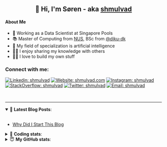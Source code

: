<h2 align="center">
	👋 Hi, I'm Søren - aka <a href="https://shmulvad.com">shmulvad</a>
</h2>

#### About Me
- 🤖 Working as a Data Scientist at Singapore Pools
- 📚 Master of Computing from [NUS], BSc from [@diku-dk]
- 🧠 My field of specialization is artificial intelligence
- 👨‍🏫 I enjoy sharing my knowledge with others
- 👨‍💻 I love to build my own stuff

### Connect with me:

[![Linkedin: shmulvad](https://img.shields.io/badge/shmulvad-blue?style=flat&logo=Linkedin&logoColor=white)][linkedin]
[![Website: shmulvad.com](https://img.shields.io/badge/shmulvad.com-47CCCC?&style=flat&logo=Google-Chrome&logoColor=white)][website]
[![Instagram: shmulvad](https://img.shields.io/badge/-@shmulvad-purple?style=flat&logo=Instagram&logoColor=white)][instagram]
[![StackOverflow: shmulvad](https://img.shields.io/badge/shmulvad-FE7A16?style=flat&logo=stack-overflow&logoColor=white)][stackOverflow]
[![Twitter: shmulvad](https://img.shields.io/badge/@shmulvad-1ca0f1?style=flat&logo=twitter&logoColor=white)][twitter]
[![Email: shmulvad](https://img.shields.io/badge/shmulvad-D14836?style=flat&logo=gmail&logoColor=white)][mail]

<br />

---

<details open>
 <summary>📕 <b>Latest Blog Posts</b>: </summary>

<br>

<!-- BLOG-POST-LIST:START -->
- [Why Did I Start This Blog](https://shmulvad.com/blog/why-did-start-this-blog)
<!-- BLOG-POST-LIST:END -->

</details>

<!-- --- -->

<details>
 <summary>🤖 <b>Coding stats</b>: </summary>

<br>

NOTE: Doesn't track coding at work or work done in environments such as Jupyter Notebooks.

<!--START_SECTION:waka-->
![Code Time](http://img.shields.io/badge/Code%20Time-2%2C313%20hrs%2010%20mins-blue)

**I'm a Night 🦉** 

```text
🌞 Morning                438 commits         ██░░░░░░░░░░░░░░░░░░░░░░░   09.28 % 
🌆 Daytime                1222 commits        ██████░░░░░░░░░░░░░░░░░░░   25.90 % 
🌃 Evening                1937 commits        ██████████░░░░░░░░░░░░░░░   41.05 % 
🌙 Night                  1122 commits        ██████░░░░░░░░░░░░░░░░░░░   23.78 % 
```


📊 **This Week I Spent My Time On** 

```text
💬 Programming Languages: 
Python                   15 hrs 57 mins      ███████████████████░░░░░░   77.46 % 
Other                    2 hrs 23 mins       ███░░░░░░░░░░░░░░░░░░░░░░   11.62 % 
Text                     1 hr 6 mins         █░░░░░░░░░░░░░░░░░░░░░░░░   05.37 % 
HTML                     30 mins             █░░░░░░░░░░░░░░░░░░░░░░░░   02.44 % 
Markdown                 20 mins             ░░░░░░░░░░░░░░░░░░░░░░░░░   01.62 % 

🔥 Editors: 
VS Code                  17 hrs 26 mins      █████████████████████░░░░   84.62 % 
Zsh                      2 hrs 12 mins       ███░░░░░░░░░░░░░░░░░░░░░░   10.68 % 
Sublime Text             58 mins             █░░░░░░░░░░░░░░░░░░░░░░░░   04.70 % 

🐱‍💻 Projects: 
km24-core                8 hrs 19 mins       ██████████░░░░░░░░░░░░░░░   40.40 % 
overvaagning-admin       7 hrs 11 mins       █████████░░░░░░░░░░░░░░░░   34.88 % 
turbo-main               1 hr 29 mins        ██░░░░░░░░░░░░░░░░░░░░░░░   07.21 % 
datapakke-interface      1 hr 15 mins        ██░░░░░░░░░░░░░░░░░░░░░░░   06.08 % 
Unknown Project          58 mins             █░░░░░░░░░░░░░░░░░░░░░░░░   04.70 % 
```


 Last Updated on 17/01/2024 18:42:05 UTC
<!--END_SECTION:waka-->

</details>

<!-- --- -->

<details>
 <summary>😇 <b>My GitHub stats</b>: </summary>

<br>

<img align="left" alt="shmulvad's Github Stats" src="https://github-readme-stats.vercel.app/api?username=shmulvad&show_icons=true&hide_border=true" />

</details>



[website]: https://shmulvad.com
[twitter]: https://twitter.com/shmulvad
[linkedin]: https://linkedin.com/in/shmulvad
[instagram]: https://instagram.com/shmulvad
[stackOverflow]: https://stackoverflow.com/users/9248793/shmulvad
[mail]: mailto:shmulvad@gmail.com
[@diku-dk]: https://github.com/diku-dk
[github]: https://github.com/shmulvad
[NUS]: https://www.nus.edu.sg